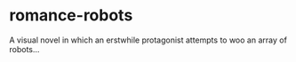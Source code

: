 # romance-robots
A visual novel in which an erstwhile protagonist attempts to woo an array of robots...
